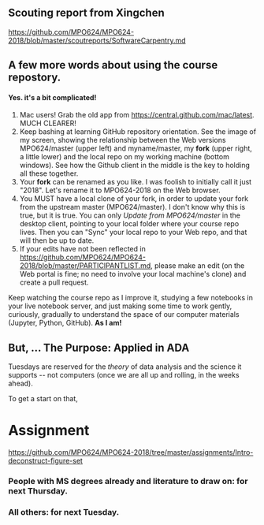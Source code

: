 ## Scouting report from Xingchen
https://github.com/MPO624/MPO624-2018/blob/master/scoutreports/SoftwareCarpentry.md

## A few more words about using the course repostory. 
#### Yes. it's a bit complicated! 
1. Mac users! Grab the old app from https://central.github.com/mac/latest. MUCH CLEARER! 
1. Keep bashing at learning GitHub repository orientation. See the image of my screen, showing the relationship between the Web versions MPO624/master (upper left) and myname/master, my **fork** (upper right, a little lower) and the local repo on my working machine (bottom windows). See how the Github client in the middle is the key to holding all these together. 
1. Your **fork** can be renamed as you like. I was foolish to initially call it just "2018". Let's rename it to MPO624-2018 on the Web browser. 
1. You MUST have a local clone of your fork, in order to update your fork from the upstream master (MPO624/master). I don't know why this is true, but it is true. You can only _Update from MPO624/master_ in the desktop client, pointing to your local folder where your course repo lives. Then you can "Sync" your local repo to your Web repo, and that will then be up to date. 
1. If your edits have not been reflected in https://github.com/MPO624/MPO624-2018/blob/master/PARTICIPANTLIST.md, please make an edit (on the Web portal is fine; no need to involve your local machine's clone) and create a pull request. 

Keep watching the course repo as I improve it, studying a few notebooks in your live notebook server, and just making some time to work gently, curiously, gradually to understand the space of our computer materials (Jupyter, Python, GitHub). **As I am!**


## But, ... The Purpose: **Applied** in ADA
Tuesdays are reserved for the _theory_ of data analysis and the science it supports -- not computers (once we are all up and rolling, in the weeks ahead). 

To get a start on that, 

# Assignment 
https://github.com/MPO624/MPO624-2018/tree/master/assignments/Intro-deconstruct-figure-set

### People with MS degrees already and literature to draw on: for next Thursday. 
### All others: for next Tuesday. 
